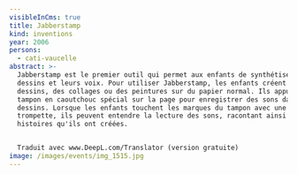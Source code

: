 ```yaml
---
visibleInCms: true
title: Jabberstamp
kind: inventions
year: 2006
persons:
  - cati-vaucelle
abstract: >-
  Jabberstamp est le premier outil qui permet aux enfants de synthétiser leurs
  dessins et leurs voix. Pour utiliser Jabberstamp, les enfants créent des
  dessins, des collages ou des peintures sur du papier normal. Ils appuient un
  tampon en caoutchouc spécial sur la page pour enregistrer des sons dans leurs
  dessins. Lorsque les enfants touchent les marques du tampon avec une petite
  trompette, ils peuvent entendre la lecture des sons, racontant ainsi les
  histoires qu'ils ont créées.


  Traduit avec www.DeepL.com/Translator (version gratuite)
image: /images/events/img_1515.jpg
---
```

